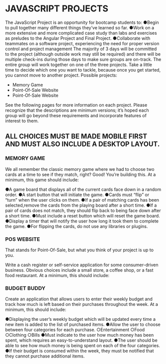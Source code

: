  <h1 class= title >JAVASCRIPT PROJECTS </h1>

<p>The JavaScript Project is an opportunity for bootcamp students to:  
●Begin to pull together many different things they’ve learned so far.  
●Work on a more extensive and more complicated case study than labs and exercises as preludes to the Angular Project and Final Project.
●Collaborate with teammates on a software project, experiencing the need for proper version control and project management The majority of 3 days will be committed to the project (although outside work may still be required) and there will be multiple check-ins during those days to make sure groups are on-track.    
The entire group will work together on one of the three projects. Take a little time to decide which one you want to tackle, because once you get started, you cannot move to another project. Possible projects:</p>
<ul>
<li>Memory Game</li> 
<li>Point-Of-Sale Website</li> 
<li>Point-Of-Sale Website</li> 
</ul>

<p>See the following pages for more information on each project.
Please recognize that the descriptions are minimum versions; it’s hoped each group will go beyond these requirements and incorporate features of interest to them.</p>

<h2 class =important>ALL CHOICES MUST BE MADE MOBILE FIRST AND MUST ALSO INCLUDE A DESKTOP LAYOUT.</h2>

 <h3> MEMORY GAME</H3>

<p class = italic> We all remember the classic memory game where we had to choose two cards at a time to see if they match, right? Good! You’re building this.  
At a minimum, this game should include:</p>

<p class = bullet> 
●A game board that displays all of the current cards face down in a random order.
●A start button that will initiate the game. ●Cards must “flip” or “turn” when the user clicks on them.  
●If a pair of matching cards has been selected,remove the cards from the playing board after a short time.  
●If a pair of cards does not match, they should flip back to being face down after a short time. ●Must include a reset button which will reset the game board.  
●Display a timer that will notify the user how long it took them to complete the game.
●For flipping the cards, do not use any libraries or plugins.</p>

<H3> POS WEBSITE</H3> That stands for Point-Of-Sale, but what you think of your project is up to you.

<p class = italic>Write a cash register or self-service application for some consumer-driven business.  
 Obvious choices include a small store, a coffee shop, or a fast food restaurant.  
 At a minimum, this should include:</p>

   

### BUDGET BUDDY

<p class = italic>Create an application that allows users to enter their weekly budget and track how much is left based on their purchases throughout the week.
At a minimum, this should include:</p>
<p class = bullet>
●Displaying the user’s weekly budget which will be updated every time a new item is added to the list of purchased items.  
 ●Allow the user to choose between four categories for each purchase. ○Entertainment ○Food ○Clothing ○Bills ●Must indicate to the user how much money has been spent, which requires an easy-to-understand layout.  
 ●The user should be able to see how much money is being spent on each of the four categories.  
 ●If their budget is consumed within the week, they must be notified that they cannot purchase additional items.
</p>
